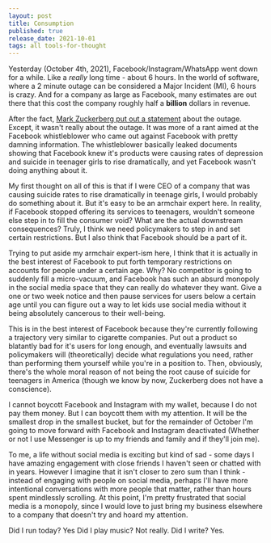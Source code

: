 ```yaml
---
layout: post
title: Consumption
published: true
release_date: 2021-10-01
tags: all tools-for-thought
---
```

Yesterday (October 4th, 2021), Facebook/Instagram/WhatsApp went down for a while. Like a *really* long time - about 6 hours. <!--excerpt-->  In the world of software, where a 2 minute outage can be considered a Major Incident (MI), 6 hours is crazy. And for a company as large as Facebook, many estimates are out there that this cost the company roughly half a **billion** dollars in revenue. 

After the fact, [Mark Zuckerberg put out a statement](https://www.facebook.com/4/posts/10113961365418581/?d=n) about the outage. Except, it wasn't really about the outage. It was more of a rant aimed at the Facebook whistleblower who came out against Facebook with pretty damning information. The whistleblower basically leaked documents showing that Facebook knew it's products were causing rates of depression and suicide in teenager girls to rise dramatically, and yet Facebook wasn't doing anything about it. 

My first thought on all of this is that if I were CEO of a company that was causing suicide rates to rise dramatically in teenage girls, I would probably do something about it. But it's easy to be an armchair expert here. In reality, if Facebook stopped offering its services to teenagers, wouldn't someone else step in to fill the consumer void? What are the actual downstream consequences? Truly, I think we need policymakers to step in and set certain restrictions. But I also think that Facebook should be a part of it. 

Trying to put aside my armchair expert-ism here, I think that it is actually in the best interest of Facebook to put forth temporary restrictions on accounts for people under a certain age. Why? No competitor is going to suddenly fill a micro-vacuum, and Facebook has such an absurd monopoly in the social media space that they can really do whatever they want. Give a one or two week notice and then pause services for users below a certain age until you can figure out a way to let kids use social media without it being absolutely cancerous to their well-being. 

This is in the best interest of Facebook because they're currently following a trajectory very similar to cigarette companies. Put out a product so blatantly bad for it's users for long enough, and eventually lawsuits and policymakers will (theoretically) decide what regulations you need, rather than performing them yourself while you're in a position to. Then, obviously, there's the whole moral reason of not being the root cause of suicide for teenagers in America (though we know by now, Zuckerberg does not have a conscience).

I cannot boycott Facebook and Instagram with my wallet, because I do not pay them money. But I can boycott them with my attention. It will be the smallest drop in the smallest bucket, but for the remainder of October I'm going to move forward with Facebook and Instagram deactivated (Whether or not I use Messenger is up to my friends and family and if they'll join me). 

To me, a life without social media is exciting but kind of sad - some days I have amazing engagement with close friends I haven't seen or chatted with in years. However I imagine that it isn't closer to zero sum than I think - instead of engaging with people on social media, perhaps I'll have more intentional conversations with more people that matter, rather than hours spent mindlessly scrolling. At this point, I'm pretty frustrated that social media is a monopoly, since I would love to just bring my business elsewhere to a company that doesn't try and hoard my attention. 

Did I run today? Yes
Did I play music? Not really. 
Did I write? Yes.
